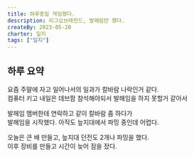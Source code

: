 ```yaml
---
title: 하루종일 게임했다.
description: 리그오브레전드, 발헤임만 했다.
createBy: 2023-05-20
charter: 일지
tags: ["일지"]
---
```


## 하루 요약

요즘 주말에 자고 일어나서의 일과가 칼바람 나락인거 같다.  
컴퓨터 키고 내일은 데브팜 참석해야되서 발헤임을 하지 못할거 같아서

발헤임 멤버한테 연락하고 같이 칼바람 좀 하다가  
발헤임을 시작했다. 아직도 늪지대에서 파밍 중인데 어렵다.

오늘은 큰 배 만들고, 늪지대 던전도 2개나 파밍을 했다.  
이후 장비를 만들고 시간이 늦어 잠을 잤다.
